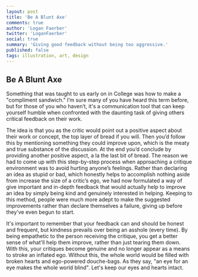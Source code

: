 ```yaml
---
layout: post
title: 'Be A Blunt Axe'
comments: true
author: 'Logan Faerber'
twitter: 'LoganFaerber'
social: true
summary: 'Giving good feedback without being too aggressive.'
published: false
tags: illustration, art, design
---
```


## Be A Blunt Axe

Something that was taught to us early on in College was how to make a "compliment sandwich." I’m sure many of you have heard this term before, but for those of you who haven’t, it's a communication tool that can keep yourself humble when confronted with the daunting task of giving others critical feedback on their work. 

The idea is that you as the critic would point out a positive aspect about their work or concept, the top layer of bread if you will. Then you’d follow this by mentioning something they could improve upon, which is the meaty and true substance of the discussion. At the end you’d conclude by providing another positive aspect, a la the last bit of bread. The reason we had to come up with this step-by-step process when approaching a critique environment was to avoid hurting anyone’s feelings. Rather than declaring an idea as stupid or bad, which honestly helps to accomplish nothing aside from increase the size of a critic’s ego, we had now formulated a way of give important and in-depth feedback that would actually help to improve an idea by simply being kind and genuinely interested in helping. Keeping to this method, people were much more adept to make the suggested improvements rather than declare themselves a failure, giving up before they’ve even begun to start. 

It's important to remember that your feedback can and should be honest and frequent, but kindness prevails over being an asshole (every time). By being empathetic to the person receiving the critique, you get a better sense of what'll help them improve, rather than just tearing them down. With this, your critiques become genuine and no longer appear as a means to stroke an inflated ego. Without this, the whole world would be filled with broken hearts and ego-powered douche-bags. As they say, "an eye for an eye makes the whole world blind". Let's keep our eyes and hearts intact.
